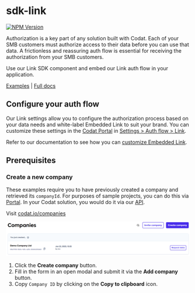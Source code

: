 # sdk-link

[![NPM Version](https://img.shields.io/npm/v/@codat/sdk-link-types.svg?style=flat)]()

Authorization is a key part of any solution built with Codat. Each of your SMB customers must authorize access to their data before you can use that data. A frictionless and reassuring auth flow is essential for receiving the authorization from your SMB customers.

Use our Link SDK component and embed our Link auth flow in your application.

[Examples](https://github.com/codatio/sdk-link/tree/main/examples) | [Full docs](https://docs.codat.io/auth-flow/overview)

## Configure your auth flow

Our Link settings allow you to configure the authorization process based on your data needs and white-label Embedded Link to suit your brand. You can customize these settings in the [Codat Portal](https://app.codat.io/) in [Settings > Auth flow > Link](https://app.codat.io/settings/link-settings).

Refer to our documentation to see how you can [customize Embedded Link](https://docs.codat.io/auth-flow/customize/customize-link).

## Prerequisites

<h3 id='create-company'>Create a new company</h2>

These examples require you to have previously created a company and retrieved its `companyId`. For purposes of sample projects, you can do this via [Portal](https://app.codat.io/). In your Codat solution, you would do it via our [API](https://docs.codat.io/codat-api#/operations/create-company).

Visit <a href="https://app.codat.io/companies" target="_blank">codat.io/companies</a>

![Create Company](./public/new-company.png "Create New Company")

1. Click the **Create company** button.
2. Fill in the form in an open modal and submit it via the **Add company** button.
3. Copy `Company ID` by clicking on the **Copy to clipboard** icon.

